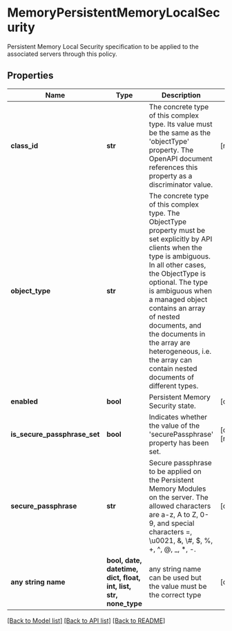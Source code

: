 # MemoryPersistentMemoryLocalSecurity

Persistent Memory Local Security specification to be applied to the associated servers through this policy.
## Properties
Name | Type | Description | Notes
------------ | ------------- | ------------- | -------------
**class_id** | **str** | The concrete type of this complex type. Its value must be the same as the &#39;objectType&#39; property. The OpenAPI document references this property as a discriminator value. | [readonly] 
**object_type** | **str** | The concrete type of this complex type. The ObjectType property must be set explicitly by API clients when the type is ambiguous. In all other cases, the  ObjectType is optional.  The type is ambiguous when a managed object contains an array of nested documents, and the documents in the array are heterogeneous, i.e. the array can contain nested documents of different types. | 
**enabled** | **bool** | Persistent Memory Security state. | [optional] 
**is_secure_passphrase_set** | **bool** | Indicates whether the value of the &#39;securePassphrase&#39; property has been set. | [optional] [readonly] 
**secure_passphrase** | **str** | Secure passphrase to be applied on the Persistent Memory Modules on the server. The allowed characters are a-z, A to Z, 0-9, and special characters &#x3D;, \\u0021, &amp;, \\#, $, %, +, ^, @, _, *, -. | [optional] 
**any string name** | **bool, date, datetime, dict, float, int, list, str, none_type** | any string name can be used but the value must be the correct type | [optional]

[[Back to Model list]](../README.md#documentation-for-models) [[Back to API list]](../README.md#documentation-for-api-endpoints) [[Back to README]](../README.md)


